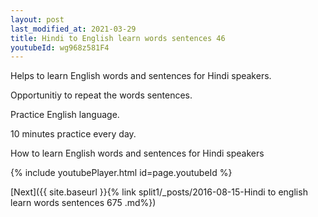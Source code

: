 ```yaml
---
layout: post
last_modified_at: 2021-03-29
title: Hindi to English learn words sentences 46 
youtubeId: wg968z581F4
---
```

 
 
Helps to learn English words and sentences for Hindi speakers.

Opportunitiy to repeat the words sentences. 

Practice English language. 
 
10 minutes practice every day. 
 
How to learn English words and sentences for Hindi speakers 
 
{% include youtubePlayer.html id=page.youtubeId %}
 
 
[Next]({{ site.baseurl }}{% link  split1/_posts/2016-08-15-Hindi to english learn words sentences 675 .md%})
 
